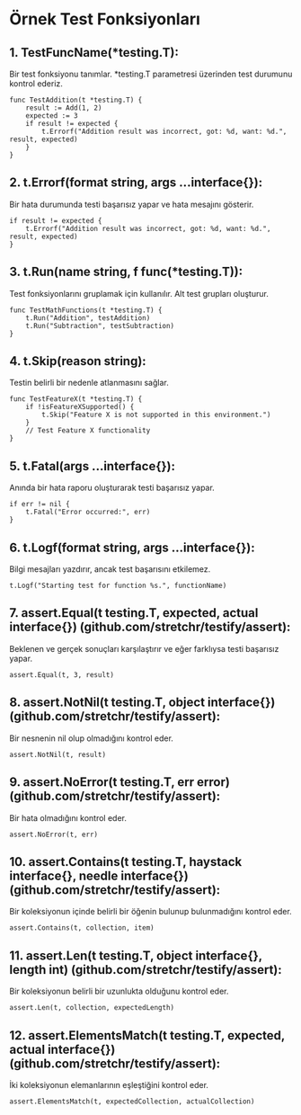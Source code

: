 # Örnek Test Fonksiyonları 

## 1. TestFuncName(*testing.T):

Bir test fonksiyonu tanımlar. *testing.T parametresi üzerinden test durumunu kontrol ederiz.


```golang
func TestAddition(t *testing.T) {
    result := Add(1, 2)
    expected := 3
    if result != expected {
        t.Errorf("Addition result was incorrect, got: %d, want: %d.", result, expected)
    }
}
```
## 2.  t.Errorf(format string, args ...interface{}):

Bir hata durumunda testi başarısız yapar ve hata mesajını gösterir. 

```golang
if result != expected {
    t.Errorf("Addition result was incorrect, got: %d, want: %d.", result, expected)
}
```

## 3.  t.Run(name string, f func(*testing.T)):

Test fonksiyonlarını gruplamak için kullanılır. Alt test grupları oluşturur.

```golang
func TestMathFunctions(t *testing.T) {
    t.Run("Addition", testAddition)
    t.Run("Subtraction", testSubtraction)
}
```

## 4. t.Skip(reason string):

Testin belirli bir nedenle atlanmasını sağlar.

```golang
func TestFeatureX(t *testing.T) {
    if !isFeatureXSupported() {
        t.Skip("Feature X is not supported in this environment.")
    }
    // Test Feature X functionality
}
```

## 5. t.Fatal(args ...interface{}):

Anında bir hata raporu oluşturarak testi başarısız yapar.

```golang
if err != nil {
    t.Fatal("Error occurred:", err)
}
```

## 6. t.Logf(format string, args ...interface{}):

Bilgi mesajları yazdırır, ancak test başarısını etkilemez.

```golang
t.Logf("Starting test for function %s.", functionName)
```

## 7. assert.Equal(t testing.T, expected, actual interface{}) (github.com/stretchr/testify/assert):

Beklenen ve gerçek sonuçları karşılaştırır ve eğer farklıysa testi başarısız yapar.

```golang
assert.Equal(t, 3, result)
```

## 8. assert.NotNil(t testing.T, object interface{}) (github.com/stretchr/testify/assert):

Bir nesnenin nil olup olmadığını kontrol eder.

```golang
assert.NotNil(t, result)
```

## 9. assert.NoError(t testing.T, err error) (github.com/stretchr/testify/assert):

Bir hata olmadığını kontrol eder.

```golang
assert.NoError(t, err)
```

## 10. assert.Contains(t testing.T, haystack interface{}, needle interface{}) (github.com/stretchr/testify/assert):

Bir koleksiyonun içinde belirli bir öğenin bulunup bulunmadığını kontrol eder.

```golang
assert.Contains(t, collection, item)
```

## 11. assert.Len(t testing.T, object interface{}, length int) (github.com/stretchr/testify/assert):

Bir koleksiyonun belirli bir uzunlukta olduğunu kontrol eder.

```golang
assert.Len(t, collection, expectedLength)
```

## 12. assert.ElementsMatch(t testing.T, expected, actual interface{}) (github.com/stretchr/testify/assert):

İki koleksiyonun elemanlarının eşleştiğini kontrol eder.

```golang
assert.ElementsMatch(t, expectedCollection, actualCollection)
```



